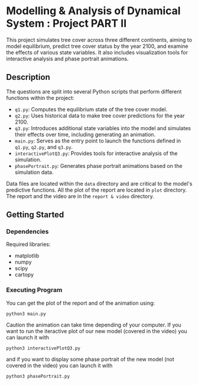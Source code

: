 # Modelling & Analysis of Dynamical System : Project PART II

This project simulates tree cover across three different continents, aiming to model equilibrium, predict tree cover status by the year 2100, and examine the effects of various state variables. It also includes visualization tools for interactive analysis and phase portrait animations.

## Description

The questions are split into several Python scripts that perform different functions within the project:
- `q1.py`: Computes the equilibrium state of the tree cover model.
- `q2.py`: Uses historical data to make tree cover predictions for the year 2100.
- `q3.py`: Introduces additional state variables into the model and simulates their effects over time, including generating an animation.
- `main.py`: Serves as the entry point to launch the functions defined in `q1.py`, `q2.py`, and `q3.py`.
- `interactivePlotQ3.py`: Provides tools for interactive analysis of the simulation.
- `phasePortrait.py`: Generates phase portrait animations based on the simulation data.

Data files are located within the `data` directory and are critical to the model's predictive functions. All the plot of the report are located in `plot` directory. The report and the video are in the `report & video` directory.

## Getting Started

### Dependencies
Required libraries:
*  matplotlib
* numpy
* scipy
* cartopy

### Executing Program

You can get the plot of the report and of the animation using:
```
python3 main.py
```
Caution the animation can take time  depending of your computer. If you want to run the iteractive plot of our new model (covered in the video) you can launch it with
```
python3 interactivePlotQ3.py
```
and if you want to display some phase portrait of the new model (not covered in the video) you can launch it with 
```
python3 phasePortrait.py
```


